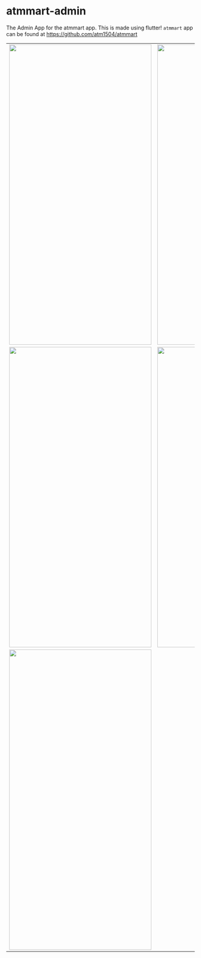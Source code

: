 # atmmart-admin

The Admin App for the atmmart app. This is made using flutter! 
```atmmart``` app can be found at https://github.com/atm1504/atmmart


<table>
<tr>
<td><img width="380" height="800"  src="https://user-images.githubusercontent.com/43731599/85460027-720ca100-b5c0-11ea-9b7f-03eebb606bdd.png"></td>
<td><img width="380" height="800" src="https://user-images.githubusercontent.com/43731599/85459955-5ef9d100-b5c0-11ea-83b2-8eb4012c8ac1.png"></td>
</tr>
<tr>
<td><img width="380" height="800"  src="https://user-images.githubusercontent.com/43731599/85460039-75079180-b5c0-11ea-9f0f-ce779247ef8d.png"></td>
<td><img width="380" height="800"  src="https://user-images.githubusercontent.com/43731599/85460062-7b960900-b5c0-11ea-88fa-8bc09b43c785.png"></td>
</tr>
<tr>
<td><img width="380" height="800"  src="https://user-images.githubusercontent.com/43731599/85859720-3d286600-b7db-11ea-9805-193fcf01a6d3.png"></td>
</tr>
</table>